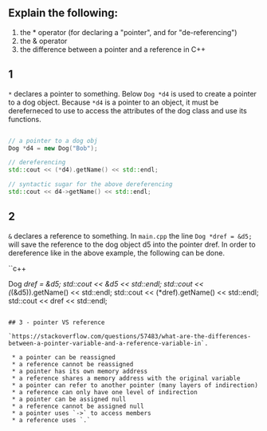 ## Explain the following:
1) the * operator (for declaring a "pointer", and for "de-referencing")
2) the & operator
3) the difference between a pointer and a reference in C++

## 1

`*` declares a pointer to something. Below `Dog *d4` is used to create a pointer to a dog object. Because `*d4` is a pointer to an object, it must be dereferneced to use to access the attributes of the dog class and use its functions.

```c++

// a pointer to a dog obj
Dog *d4 = new Dog("Bob");	

// dereferencing
std::cout << (*d4).getName() << std::endl; 

// syntactic sugar for the above dereferencing
std::cout << d4->getName() << std::endl;  

```

## 2

`&` declares a reference to something. In `main.cpp` the line `Dog *dref = &d5;` will save the reference to the dog object d5 into the pointer dref. In order to dereference like in the above example, the following can be done.

``c++

Dog *dref = &d5;
std::cout << &d5 << std::endl;
std::cout << (*(&d5)).getName() << std::endl;
std::cout << (*dref).getName() << std::endl;
std::cout << dref << std::endl;

```

## 3 - pointer VS reference

`https://stackoverflow.com/questions/57483/what-are-the-differences-between-a-pointer-variable-and-a-reference-variable-in`.  

 * a pointer can be reassigned
 * a reference cannot be reassigned
 * a pointer has its own memory address
 * a reference shares a memory address with the original variable
 * a pointer can refer to another pointer (many layers of indirection)
 * a reference can only have one level of indirection
 * a pointer can be assigned null
 * a reference cannot be assigned null
 * a pointer uses `->` to access members
 * a reference uses `.`


